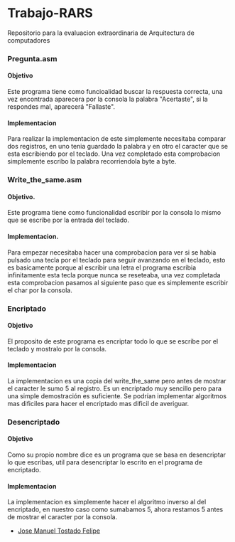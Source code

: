# Trabajo-RARS
Repositorio para la evaluacion extraordinaria de Arquitectura de computadores


### Pregunta.asm

#### Objetivo
Este programa tiene como funcioalidad buscar la respuesta correcta, una vez encontrada aparecera por la consola la palabra "Acertaste", si la respondes mal, aparecerá "Fallaste". 

#### Implementacion
Para realizar la implementacion de este simplemente necesitaba comparar dos registros, en uno tenia guardado la palabra y en otro el caracter que se esta escribiendo por el teclado. Una vez completado esta comprobacion simplemente escribo la palabra recorriendola byte a byte.


### Write_the_same.asm

#### Objetivo.
Este programa tiene como funcionalidad escribir por la consola lo mismo que se escribe por la entrada del teclado.

#### Implementacion.
Para empezar necesitaba hacer una comprobacion para ver si se habia pulsado una tecla por el teclado para seguir avanzando en el teclado, esto es basicamente porque al escribir una letra el programa escribia infinitamente esta tecla porque nunca se reseteaba, una vez completada esta comprobacion pasamos al siguiente paso que es simplemente escribir el char por la consola.


### Encriptado

#### Objetivo
El proposito de este programa es encriptar todo lo que se escribe por el teclado y mostralo por la consola.

#### Implementacion
La implementacion es una copia del write_the_same pero antes de mostrar el caracter le sumo 5 al registro. Es un encriptado muy sencillo pero para una simple demostración es suficiente. Se podrían implementar algoritmos mas dificiles para hacer el encriptado mas dificil de averiguar. 


### Desencriptado

#### Objetivo
Como su propio nombre dice es un programa que se basa en desencriptar lo que escribas, util para desencriptar lo escrito en el programa de encriptado.

#### Implementacion
La implementacion es simplemente hacer el algoritmo inverso al del encriptado, en nuestro caso como sumabamos 5, ahora restamos 5 antes de mostrar el caracter por la consola.



- [Jose Manuel Tostado Felipe](https://github.com/Josetost)
